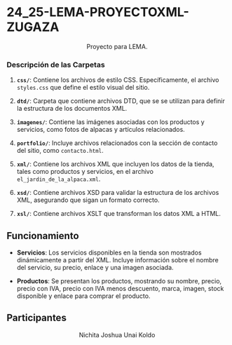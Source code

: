 # 24_25-LEMA-PROYECTOXML-ZUGAZA

<div align="center"> Proyecto para LEMA. </div>

### Descripción de las Carpetas

1. **`css/`**: Contiene los archivos de estilo CSS. Específicamente, el archivo `styles.css` que define el estilo visual del sitio.

2. **`dtd/`**: Carpeta que contiene archivos DTD, que se se utilizan para definir la estructura de los documentos XML.

3. **`imagenes/`**: Contiene las imágenes asociadas con los productos y servicios, como fotos de alpacas y artículos relacionados.

4. **`portfolio/`**: Incluye archivos relacionados con la sección de contacto del sitio, como `contacto.html`.

5. **`xml/`**: Contiene los archivos XML que incluyen los datos de la tienda, tales como productos y servicios, en el archivo `el_jardin_de_la_alpaca.xml`.

6. **`xsd/`**: Contiene archivos XSD para validar la estructura de los archivos XML, asegurando que sigan un formato correcto.

7. **`xsl/`**: Contiene archivos XSLT que transforman los datos XML a HTML.

## Funcionamiento

- **Servicios**: Los servicios disponibles en la tienda son mostrados dinámicamente a partir del XML. Incluye información sobre el nombre del servicio, su precio, enlace y una imagen asociada.

- **Productos**: Se presentan los productos, mostrando su nombre, precio, precio con IVA, precio con IVA menos descuento, marca, imagen, stock disponible y enlace para comprar el producto.
  
## Participantes

<div align="center">
      Nichita
      Joshua
      Unai
      Koldo
</div>
